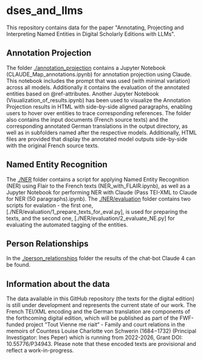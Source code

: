 # dses_and_llms
This repository contains data for the paper "Annotating, Projecting and Interpreting Named Entities in Digital Scholarly Editions with LLMs".

## Annotation Projection
The folder [./annotation_projection](annotation_projection) contains a Jupyter Notebook (CLAUDE_Map_annotations.ipynb) for annotation projection using Claude. This notebook includes the prompt that was used (with minimal variation) across all models. Additionally it contains the evaluation of the annotated entities based on @ref-attributes. Another Jupyter Notebook (Visualization_of_results.ipynb) has been used to visualize the Annotation Projection results in HTML with side-by-side aligned paragraphs, enabling users to hover over entities to trace corresponding references. The folder also contains the input documents (French source texts) and the corresponding annotated German translations in the output directory, as well as in subfolders named after the respective models. Additionally, HTML files are provided that display the annotated model outputs side-by-side with the original French source texts.

## Named Entity Recognition
The [./NER](NER) folder contains a script for applying Named Entity Recognition (NER) using Flair to the French texts (NER_with_FLAIR.ipynb), as well as a Jupyter Notebook for performing NER with Claude (Pass TEI-XML to Claude for NER (50 paragraphs).ipynb). The [./NER/evaluation](NER/evaluation) folder contains two scripts for evalation - the first one, [./NER/evaluation/1_prepare_texts_for_eval.py], is used for preparing the texts, and the second one, [./NER/evaluation/2_evaluate_NE.py] for evaluating the automated tagging of the entities. 

## Person Relationships
In the [./person_relationships](person_relationships) folder the results of the chat-bot Claude 4 can be found.

## Information about the data
The data available in this GitHub repository (the texts for the digital edition) is still under development and represents the current state of our work. The French TEI/XML encoding and the German translation are components of the forthcoming digital edition, which will be published as part of the FWF-funded project “Tout Vienne me riait“ - Family and court relations in the memoirs of Countess Louise Charlotte von Schwerin (1684−1732) (Principal Investigator: Ines Peper) which is running from 2022-2026, Grant DOI: 10.55776/P34943. Please note that these encoded texts are provisional and reflect a work-in-progress.
